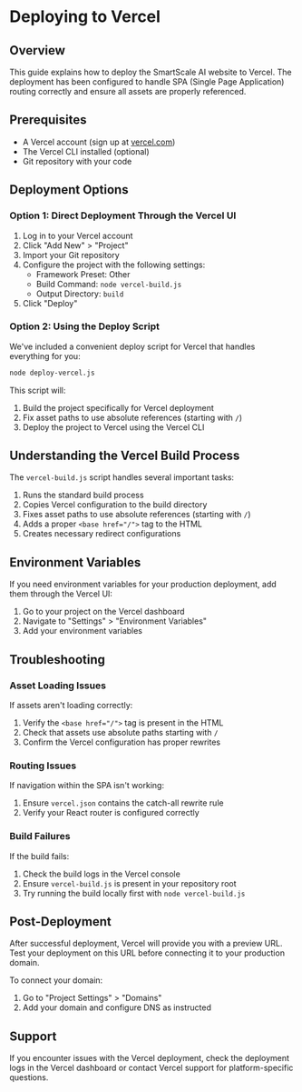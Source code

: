 # Deploying to Vercel

## Overview

This guide explains how to deploy the SmartScale AI website to Vercel. The deployment has been configured to handle SPA (Single Page Application) routing correctly and ensure all assets are properly referenced.

## Prerequisites

- A Vercel account (sign up at [vercel.com](https://vercel.com))
- The Vercel CLI installed (optional)
- Git repository with your code

## Deployment Options

### Option 1: Direct Deployment Through the Vercel UI

1. Log in to your Vercel account
2. Click "Add New" > "Project"
3. Import your Git repository
4. Configure the project with the following settings:
   - Framework Preset: Other
   - Build Command: `node vercel-build.js`
   - Output Directory: `build`
5. Click "Deploy"

### Option 2: Using the Deploy Script

We've included a convenient deploy script for Vercel that handles everything for you:

```bash
node deploy-vercel.js
```

This script will:
1. Build the project specifically for Vercel deployment
2. Fix asset paths to use absolute references (starting with `/`)
3. Deploy the project to Vercel using the Vercel CLI

## Understanding the Vercel Build Process

The `vercel-build.js` script handles several important tasks:

1. Runs the standard build process
2. Copies Vercel configuration to the build directory
3. Fixes asset paths to use absolute references (starting with `/`)
4. Adds a proper `<base href="/">` tag to the HTML
5. Creates necessary redirect configurations

## Environment Variables

If you need environment variables for your production deployment, add them through the Vercel UI:

1. Go to your project on the Vercel dashboard
2. Navigate to "Settings" > "Environment Variables"
3. Add your environment variables

## Troubleshooting

### Asset Loading Issues

If assets aren't loading correctly:

1. Verify the `<base href="/">` tag is present in the HTML
2. Check that assets use absolute paths starting with `/`
3. Confirm the Vercel configuration has proper rewrites

### Routing Issues

If navigation within the SPA isn't working:

1. Ensure `vercel.json` contains the catch-all rewrite rule
2. Verify your React router is configured correctly

### Build Failures

If the build fails:

1. Check the build logs in the Vercel console
2. Ensure `vercel-build.js` is present in your repository root
3. Try running the build locally first with `node vercel-build.js`

## Post-Deployment

After successful deployment, Vercel will provide you with a preview URL. Test your deployment on this URL before connecting it to your production domain.

To connect your domain:

1. Go to "Project Settings" > "Domains"
2. Add your domain and configure DNS as instructed

## Support

If you encounter issues with the Vercel deployment, check the deployment logs in the Vercel dashboard or contact Vercel support for platform-specific questions.
